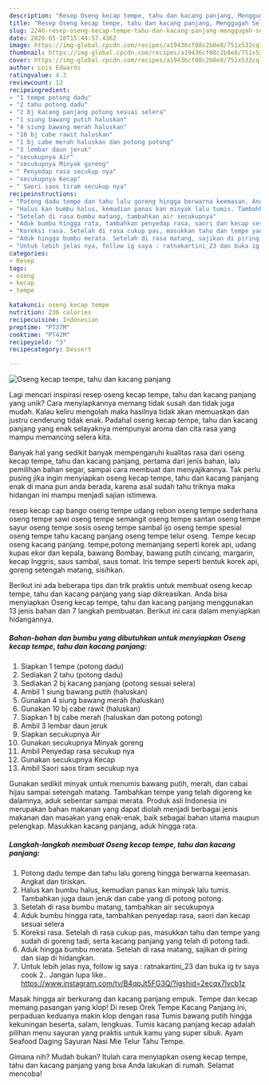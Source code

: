 ```yaml
---
description: "Resep Oseng kecap tempe, tahu dan kacang panjang, Menggugah Selera"
title: "Resep Oseng kecap tempe, tahu dan kacang panjang, Menggugah Selera"
slug: 2246-resep-oseng-kecap-tempe-tahu-dan-kacang-panjang-menggugah-selera
date: 2020-05-18T15:44:57.436Z
image: https://img-global.cpcdn.com/recipes/a19436cf08c2b8e8/751x532cq70/oseng-kecap-tempe-tahu-dan-kacang-panjang-foto-resep-utama.jpg
thumbnail: https://img-global.cpcdn.com/recipes/a19436cf08c2b8e8/751x532cq70/oseng-kecap-tempe-tahu-dan-kacang-panjang-foto-resep-utama.jpg
cover: https://img-global.cpcdn.com/recipes/a19436cf08c2b8e8/751x532cq70/oseng-kecap-tempe-tahu-dan-kacang-panjang-foto-resep-utama.jpg
author: Lois Edwards
ratingvalue: 4.3
reviewcount: 12
recipeingredient:
- "1 tempe potong dadu"
- "2 tahu potong dadu"
- "2 bj kacang panjang potong sesuai selera"
- "1 siung bawang putih haluskan"
- "4 siung bawang merah haluskan"
- "10 bj cabe rawit haluskan"
- "1 bj cabe merah haluskan dan potong potong"
- "3 lembar daun jeruk"
- "secukupnya Air"
- "secukupnya Minyak goreng"
- " Penyedap rasa secukup nya"
- "secukupnya Kecap"
- " Saori saos tiram secukup nya"
recipeinstructions:
- "Potong dadu tempe dan tahu lalu goreng hingga berwarna keemasan. Angkat dan tiriskan."
- "Halus kan bumbu halus, kemudian panas kan minyak lalu tumis. Tambahkan juga daun jeruk dan cabe yang di potong potong."
- "Setelah di rasa bumbu matang, tambahkan air secukupnya"
- "Aduk bumbu hingga rata, tambahkan penyedap rasa, saori dan kecap sesuai selera"
- "Koreksi rasa. Setelah di rasa cukup pas, masukkan tahu dan tempe yang sudah di goreng tadi, serta kacang panjang yang telah di potong tadi."
- "Aduk hingga bumbu merata. Setelah di rasa matang, sajikan di piring dan siap di hidangkan."
- "Untuk lebih jelas nya, follow ig saya : ratnakartini_23 dan buka ig tv saya cook 2.. Jangan lupa like.. https://www.instagram.com/tv/B4qpJt5FG3Q/?igshid=2ecqx7lvcb1z"
categories:
- Resep
tags:
- oseng
- kecap
- tempe

katakunci: oseng kecap tempe 
nutrition: 236 calories
recipecuisine: Indonesian
preptime: "PT37M"
cooktime: "PT42M"
recipeyield: "3"
recipecategory: Dessert

---
```



![Oseng kecap tempe, tahu dan kacang panjang](https://img-global.cpcdn.com/recipes/a19436cf08c2b8e8/751x532cq70/oseng-kecap-tempe-tahu-dan-kacang-panjang-foto-resep-utama.jpg)

Lagi mencari inspirasi resep oseng kecap tempe, tahu dan kacang panjang yang unik? Cara menyiapkannya memang tidak susah dan tidak juga mudah. Kalau keliru mengolah maka hasilnya tidak akan memuaskan dan justru cenderung tidak enak. Padahal oseng kecap tempe, tahu dan kacang panjang yang enak selayaknya mempunyai aroma dan cita rasa yang mampu memancing selera kita.

Banyak hal yang sedikit banyak mempengaruhi kualitas rasa dari oseng kecap tempe, tahu dan kacang panjang, pertama dari jenis bahan, lalu pemilihan bahan segar, sampai cara membuat dan menyajikannya. Tak perlu pusing jika ingin menyiapkan oseng kecap tempe, tahu dan kacang panjang enak di mana pun anda berada, karena asal sudah tahu triknya maka hidangan ini mampu menjadi sajian istimewa.

resep kecap cap bango oseng tempe udang rebon oseng tempe sederhana oseng tempe sawi oseng tempe semangit oseng tempe santan oseng tempe sayur oseng tempe sosis oseng tempe sambal ijo oseng tempe spesial oseng tempe tahu kacang panjang oseng tempe telur oseng. Tempe kecap oseng kacang panjang. tempe,potong memanjang seperti korek api, udang kupas ekor dan kepala, bawang Bombay, bawang putih cincang, margarin, kecap Inggris, saus sambal, saus tomat. Iris tempe seperti bentuk korek api, goreng setengah matang, sisihkan.


Berikut ini ada beberapa tips dan trik praktis untuk membuat oseng kecap tempe, tahu dan kacang panjang yang siap dikreasikan. Anda bisa menyiapkan Oseng kecap tempe, tahu dan kacang panjang menggunakan 13 jenis bahan dan 7 langkah pembuatan. Berikut ini cara dalam menyiapkan hidangannya.

<!--inarticleads1-->

##### Bahan-bahan dan bumbu yang dibutuhkan untuk menyiapkan Oseng kecap tempe, tahu dan kacang panjang:

1. Siapkan 1 tempe (potong dadu)
1. Sediakan 2 tahu (potong dadu)
1. Sediakan 2 bj kacang panjang (potong sesuai selera)
1. Ambil 1 siung bawang putih (haluskan)
1. Gunakan 4 siung bawang merah (haluskan)
1. Gunakan 10 bj cabe rawit (haluskan)
1. Siapkan 1 bj cabe merah (haluskan dan potong potong)
1. Ambil 3 lembar daun jeruk
1. Siapkan secukupnya Air
1. Gunakan secukupnya Minyak goreng
1. Ambil  Penyedap rasa secukup nya
1. Gunakan secukupnya Kecap
1. Ambil  Saori saos tiram secukup nya


Gunakan sedikit minyak untuk menumis bawang putih, merah, dan cabai hijau sampai setengah matang. Tambahkan tempe yang telah digoreng ke dalamnya, aduk sebentar sampai merata. Produk asli Indonesia ini merupakan bahan makanan yang dapat diolah menjadi berbagai jenis makanan dan masakan yang enak-enak, baik sebagai bahan utama maupun pelengkap. Masukkan kacang panjang, aduk hingga rata. 

<!--inarticleads2-->

##### Langkah-langkah membuat Oseng kecap tempe, tahu dan kacang panjang:

1. Potong dadu tempe dan tahu lalu goreng hingga berwarna keemasan. Angkat dan tiriskan.
1. Halus kan bumbu halus, kemudian panas kan minyak lalu tumis. Tambahkan juga daun jeruk dan cabe yang di potong potong.
1. Setelah di rasa bumbu matang, tambahkan air secukupnya
1. Aduk bumbu hingga rata, tambahkan penyedap rasa, saori dan kecap sesuai selera
1. Koreksi rasa. Setelah di rasa cukup pas, masukkan tahu dan tempe yang sudah di goreng tadi, serta kacang panjang yang telah di potong tadi.
1. Aduk hingga bumbu merata. Setelah di rasa matang, sajikan di piring dan siap di hidangkan.
1. Untuk lebih jelas nya, follow ig saya : ratnakartini_23 dan buka ig tv saya cook 2.. Jangan lupa like.. https://www.instagram.com/tv/B4qpJt5FG3Q/?igshid=2ecqx7lvcb1z


Masak hingga air berkurang dan kacang panjang empuk. Tempe dan kecap memang pasangan yang klop! Di resep Orek Tempe Kacang Panjang ini, perpaduan keduanya makin klop dengan rasa Tumis bawang putih hingga kekuningan beserta, salam, lengkuas. Tumis kacang panjang kecap adalah pilihan menu sayuran yang praktis untuk kamu yang super sibuk. Ayam Seafood Daging Sayuran Nasi Mie Telur Tahu Tempe. 

Gimana nih? Mudah bukan? Itulah cara menyiapkan oseng kecap tempe, tahu dan kacang panjang yang bisa Anda lakukan di rumah. Selamat mencoba!
